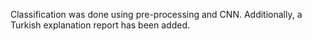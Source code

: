 Classification was done using pre-processing and CNN. Additionally, a Turkish explanation report has been added.
